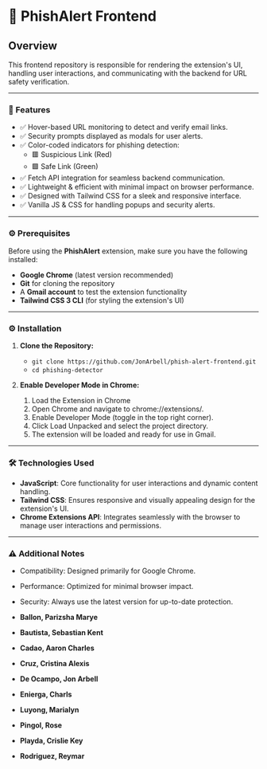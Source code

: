# 📌 PhishAlert Frontend

## Overview
This frontend repository is responsible for rendering the extension's UI, handling user interactions, and communicating with the backend for URL safety verification.

---

### 🚀 Features
- ✅ Hover-based URL monitoring to detect and verify email links.
- ✅ Security prompts displayed as modals for user alerts.
- ✅ Color-coded indicators for phishing detection:
    - 🟥 Suspicious Link (Red)
    - 🟩 Safe Link (Green)
- ✅ Fetch API integration for seamless backend communication.
- ✅ Lightweight & efficient with minimal impact on browser performance.
- ✅ Designed with Tailwind CSS for a sleek and responsive interface.
- ✅ Vanilla JS & CSS for handling popups and security alerts.

---

### ⚙️ Prerequisites
Before using the **PhishAlert** extension, make sure you have the following installed:

- **Google Chrome** (latest version recommended)
- **Git** for cloning the repository
- A **Gmail account** to test the extension functionality
- **Tailwind CSS 3 CLI** (for styling the extension's UI)


---

### ⚙️ Installation
1. **Clone the Repository:**
    - ``` git clone https://github.com/JonArbell/phish-alert-frontend.git ```
    - ``` cd phishing-detector ```



2. **Enable Developer Mode in Chrome:**
    1. Load the Extension in Chrome
    2. Open Chrome and navigate to chrome://extensions/.
    3. Enable Developer Mode (toggle in the top right corner).
    4. Click Load Unpacked and select the project directory.
    5. The extension will be loaded and ready for use in Gmail.


---

### 🛠 Technologies Used
- **JavaScript**: Core functionality for user interactions and dynamic content handling.
- **Tailwind CSS**: Ensures responsive and visually appealing design for the extension's UI.
- **Chrome Extensions API**: Integrates seamlessly with the browser to manage user interactions and permissions.

---

### ⚠️ Additional Notes

- Compatibility: Designed primarily for Google Chrome.
- Performance: Optimized for minimal browser impact.
- Security: Always use the latest version for up-to-date protection.

  



- **Ballon, Parizsha Marye** 
- **Bautista, Sebastian Kent** 
- **Cadao, Aaron Charles** 
- **Cruz, Cristina Alexis** 
- **De Ocampo, Jon Arbell**
- **Enierga, Charls** 
- **Luyong, Marialyn** 
- **Pingol, Rose**
- **Playda, Crislie Key**
- **Rodriguez, Reymar**